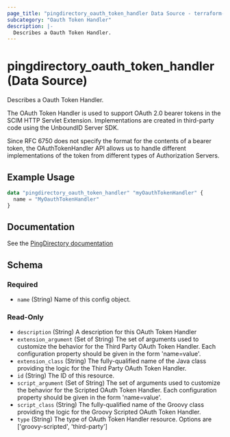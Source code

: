 ```yaml
---
page_title: "pingdirectory_oauth_token_handler Data Source - terraform-provider-pingdirectory"
subcategory: "Oauth Token Handler"
description: |-
  Describes a Oauth Token Handler.
---
```


# pingdirectory_oauth_token_handler (Data Source)

Describes a Oauth Token Handler.

The OAuth Token Handler is used to support OAuth 2.0 bearer tokens in the SCIM HTTP Servlet Extension. Implementations are created in third-party code using the UnboundID Server SDK.

Since RFC 6750 does not specify the format for the contents of a bearer token, the OAuthTokenHandler API allows us to handle different implementations of the token from different types of Authorization Servers.

## Example Usage

```terraform
data "pingdirectory_oauth_token_handler" "myOauthTokenHandler" {
  name = "MyOauthTokenHandler"
}
```

## Documentation
See the [PingDirectory documentation](https://docs.pingidentity.com/r/en-us/pingdirectory-93/pd_ds_enable_oauth_authentication)

<!-- schema generated by tfplugindocs -->
## Schema

### Required

- `name` (String) Name of this config object.

### Read-Only

- `description` (String) A description for this OAuth Token Handler
- `extension_argument` (Set of String) The set of arguments used to customize the behavior for the Third Party OAuth Token Handler. Each configuration property should be given in the form 'name=value'.
- `extension_class` (String) The fully-qualified name of the Java class providing the logic for the Third Party OAuth Token Handler.
- `id` (String) The ID of this resource.
- `script_argument` (Set of String) The set of arguments used to customize the behavior for the Scripted OAuth Token Handler. Each configuration property should be given in the form 'name=value'.
- `script_class` (String) The fully-qualified name of the Groovy class providing the logic for the Groovy Scripted OAuth Token Handler.
- `type` (String) The type of OAuth Token Handler resource. Options are ['groovy-scripted', 'third-party']

